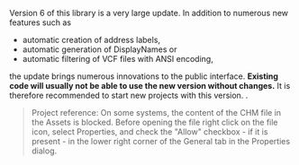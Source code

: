 Version 6 of this library is a very large update. In addition to numerous new features such as
- automatic creation of address labels,
- automatic generation of DisplayNames or
- automatic filtering of VCF files with ANSI encoding,

the update brings numerous innovations to the public interface. **Existing code will usually not be able to use the new version without changes.** It is therefore recommended to start new projects with this version.
.
>Project reference: On some systems, the content of the CHM file in the Assets is blocked. Before opening the file right click on the file icon, select Properties, and check the "Allow" checkbox - if it is present - in the lower right corner of the General tab in the Properties dialog.